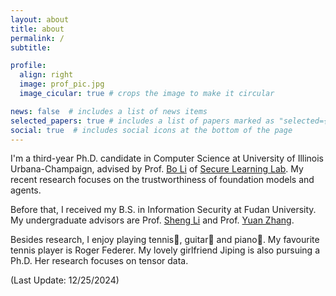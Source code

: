 ```yaml
---
layout: about
title: about
permalink: /
subtitle: 

profile:
  align: right
  image: prof_pic.jpg
  image_cicular: true # crops the image to make it circular

news: false  # includes a list of news items
selected_papers: true # includes a list of papers marked as "selected={true}"
social: true  # includes social icons at the bottom of the page
---
```


I'm a third-year Ph.D. candidate in Computer Science at University of Illinois Urbana-Champaign, advised by Prof. [Bo Li](https://aisecure.github.io/) of [Secure Learning Lab](https://aisecure.github.io/GROUP/index.html). My recent research focuses on the trustworthiness of foundation models and agents.

Before that, I received my B.S. in Information Security at Fudan University. My undergraduate advisors are Prof. [Sheng Li](https://blazelisheng.github.io/) and Prof. [Yuan Zhang](https://yuanxzhang.github.io/).

Besides research, I enjoy playing tennis🎾, guitar🎸 and piano🎹. My favourite tennis player is Roger Federer. My lovely girlfriend Jiping is also pursuing a Ph.D. Her research focuses on tensor data.


(Last Update: 12/25/2024)
